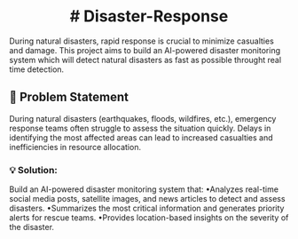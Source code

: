 <h1 align="center" id="title"># Disaster-Response</h1>
<p>During natural disasters, rapid response is crucial to minimize casualties and damage. This project aims to build an AI-powered disaster monitoring system which will detect natural disasters as fast as possible throught real time detection.</p>

<h2>📌 Problem Statement</h2>
<p>During natural disasters (earthquakes, floods, wildfires, etc.), emergency response teams often struggle to assess the situation quickly. Delays in identifying the most affected areas can lead to increased casualties and inefficiencies in resource allocation.</p>

<h3>💡 Solution:</h3>
Build an AI-powered disaster monitoring system that:
•Analyzes real-time social media posts, satellite images, and news articles to detect and assess disasters.
•Summarizes the most critical information and generates priority alerts for rescue teams.
•Provides location-based insights on the severity of the disaster.
